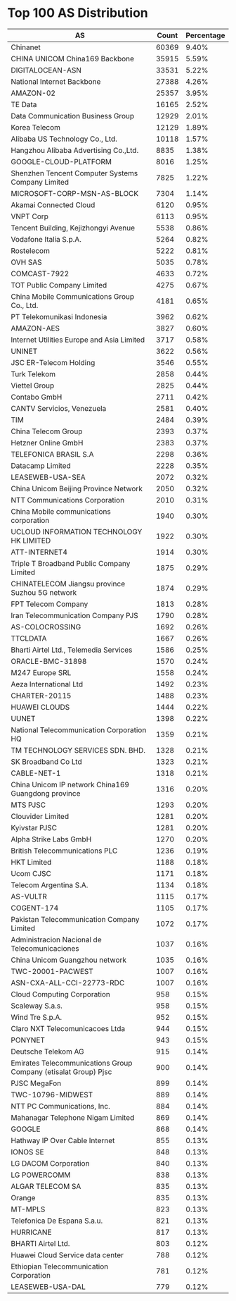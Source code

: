# Top 100 AS Distribution
| AS | Count | Percentage |
|----|----|----|
| Chinanet | 60369 | 9.40% |
| CHINA UNICOM China169 Backbone | 35915 | 5.59% |
| DIGITALOCEAN-ASN | 33531 | 5.22% |
| National Internet Backbone | 27388 | 4.26% |
| AMAZON-02 | 25357 | 3.95% |
| TE Data | 16165 | 2.52% |
| Data Communication Business Group | 12929 | 2.01% |
| Korea Telecom | 12129 | 1.89% |
| Alibaba US Technology Co., Ltd. | 10118 | 1.57% |
| Hangzhou Alibaba Advertising Co.,Ltd. | 8835 | 1.38% |
| GOOGLE-CLOUD-PLATFORM | 8016 | 1.25% |
| Shenzhen Tencent Computer Systems Company Limited | 7825 | 1.22% |
| MICROSOFT-CORP-MSN-AS-BLOCK | 7304 | 1.14% |
| Akamai Connected Cloud | 6120 | 0.95% |
| VNPT Corp | 6113 | 0.95% |
| Tencent Building, Kejizhongyi Avenue | 5538 | 0.86% |
| Vodafone Italia S.p.A. | 5264 | 0.82% |
| Rostelecom | 5222 | 0.81% |
| OVH SAS | 5035 | 0.78% |
| COMCAST-7922 | 4633 | 0.72% |
| TOT Public Company Limited | 4275 | 0.67% |
| China Mobile Communications Group Co., Ltd. | 4181 | 0.65% |
| PT Telekomunikasi Indonesia | 3962 | 0.62% |
| AMAZON-AES | 3827 | 0.60% |
| Internet Utilities Europe and Asia Limited | 3717 | 0.58% |
| UNINET | 3622 | 0.56% |
| JSC ER-Telecom Holding | 3546 | 0.55% |
| Turk Telekom | 2858 | 0.44% |
| Viettel Group | 2825 | 0.44% |
| Contabo GmbH | 2711 | 0.42% |
| CANTV Servicios, Venezuela | 2581 | 0.40% |
| TIM | 2484 | 0.39% |
| China Telecom Group | 2393 | 0.37% |
| Hetzner Online GmbH | 2383 | 0.37% |
| TELEFONICA BRASIL S.A | 2298 | 0.36% |
| Datacamp Limited | 2228 | 0.35% |
| LEASEWEB-USA-SEA | 2072 | 0.32% |
| China Unicom Beijing Province Network | 2050 | 0.32% |
| NTT Communications Corporation | 2010 | 0.31% |
| China Mobile communications corporation | 1940 | 0.30% |
| UCLOUD INFORMATION TECHNOLOGY HK LIMITED | 1922 | 0.30% |
| ATT-INTERNET4 | 1914 | 0.30% |
| Triple T Broadband Public Company Limited | 1875 | 0.29% |
| CHINATELECOM Jiangsu province Suzhou 5G network | 1874 | 0.29% |
| FPT Telecom Company | 1813 | 0.28% |
| Iran Telecommunication Company PJS | 1790 | 0.28% |
| AS-COLOCROSSING | 1692 | 0.26% |
| TTCLDATA | 1667 | 0.26% |
| Bharti Airtel Ltd., Telemedia Services | 1586 | 0.25% |
| ORACLE-BMC-31898 | 1570 | 0.24% |
| M247 Europe SRL | 1558 | 0.24% |
| Aeza International Ltd | 1492 | 0.23% |
| CHARTER-20115 | 1488 | 0.23% |
| HUAWEI CLOUDS | 1444 | 0.22% |
| UUNET | 1398 | 0.22% |
| National Telecommunication Corporation HQ | 1359 | 0.21% |
| TM TECHNOLOGY SERVICES SDN. BHD. | 1328 | 0.21% |
| SK Broadband Co Ltd | 1323 | 0.21% |
| CABLE-NET-1 | 1318 | 0.21% |
| China Unicom IP network China169 Guangdong province | 1316 | 0.20% |
| MTS PJSC | 1293 | 0.20% |
| Clouvider Limited | 1281 | 0.20% |
| Kyivstar PJSC | 1281 | 0.20% |
| Alpha Strike Labs GmbH | 1270 | 0.20% |
| British Telecommunications PLC | 1236 | 0.19% |
| HKT Limited | 1188 | 0.18% |
| Ucom CJSC | 1171 | 0.18% |
| Telecom Argentina S.A. | 1134 | 0.18% |
| AS-VULTR | 1115 | 0.17% |
| COGENT-174 | 1105 | 0.17% |
| Pakistan Telecommunication Company Limited | 1072 | 0.17% |
| Administracion Nacional de Telecomunicaciones | 1037 | 0.16% |
| China Unicom Guangzhou network | 1035 | 0.16% |
| TWC-20001-PACWEST | 1007 | 0.16% |
| ASN-CXA-ALL-CCI-22773-RDC | 1007 | 0.16% |
| Cloud Computing Corporation | 958 | 0.15% |
| Scaleway S.a.s. | 958 | 0.15% |
| Wind Tre S.p.A. | 952 | 0.15% |
| Claro NXT Telecomunicacoes Ltda | 944 | 0.15% |
| PONYNET | 943 | 0.15% |
| Deutsche Telekom AG | 915 | 0.14% |
| Emirates Telecommunications Group Company (etisalat Group) Pjsc | 900 | 0.14% |
| PJSC MegaFon | 899 | 0.14% |
| TWC-10796-MIDWEST | 889 | 0.14% |
| NTT PC Communications, Inc. | 884 | 0.14% |
| Mahanagar Telephone Nigam Limited | 869 | 0.14% |
| GOOGLE | 868 | 0.14% |
| Hathway IP Over Cable Internet | 855 | 0.13% |
| IONOS SE | 848 | 0.13% |
| LG DACOM Corporation | 840 | 0.13% |
| LG POWERCOMM | 838 | 0.13% |
| ALGAR TELECOM SA | 835 | 0.13% |
| Orange | 835 | 0.13% |
| MT-MPLS | 823 | 0.13% |
| Telefonica De Espana S.a.u. | 821 | 0.13% |
| HURRICANE | 817 | 0.13% |
| BHARTI Airtel Ltd. | 803 | 0.12% |
| Huawei Cloud Service data center | 788 | 0.12% |
| Ethiopian Telecommunication Corporation | 781 | 0.12% |
| LEASEWEB-USA-DAL | 779 | 0.12% |
